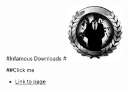 #Infamous Downloads
#![](ic_launcher_small.png)

##Click me
* [Link to page](http://infamous-downloads.github.io)
